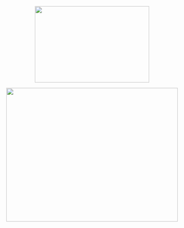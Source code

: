 <p align="center">
  <img src="https://files.catbox.moe/1lxzpl.jpg" width="300" height="200">
</p>

<p align="center">
  <img src="https://files.catbox.moe/bvz985.png" width="450" height="350">
    </p>
